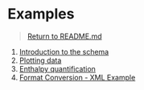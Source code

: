 # Examples
> [Return to README.md](../README.md)


1. [Introduction to the schema](intro_to_the_schema.ipynb)
2. [Plotting data](plotting.ipynb)
3. [Enthalpy quantification](enthalpy_calculation.ipynb)
4. [Format Conversion - XML Example](xml.ipynb)